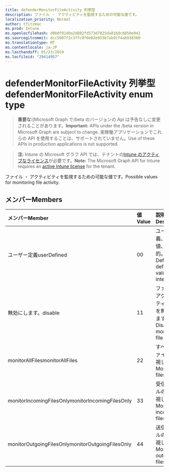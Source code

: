 ```yaml
---
title: defenderMonitorFileActivity 列挙型
description: ファイル ・ アクティビティを監視するための可能な値です。
localization_priority: Normal
author: tfitzmac
ms.prod: Intune
ms.openlocfilehash: d9b0f91d0a2d802fd573d7825da016dc8850e941
ms.sourcegitcommit: dcc5907f2c3ffc0f0e82e953b7ab9cf4ab938360
ms.translationtype: MT
ms.contentlocale: ja-JP
ms.lasthandoff: 01/23/2019
ms.locfileid: "29414957"
---
```

# <a name="defendermonitorfileactivity-enum-type"></a><span data-ttu-id="d0471-103">defenderMonitorFileActivity 列挙型</span><span class="sxs-lookup"><span data-stu-id="d0471-103">defenderMonitorFileActivity enum type</span></span>

> <span data-ttu-id="d0471-104">**重要な:**[Microsoft Graph で/beta のバージョンの Api は予告なしに変更されることがあります。</span><span class="sxs-lookup"><span data-stu-id="d0471-104">**Important:** APIs under the /beta version in Microsoft Graph are subject to change.</span></span> <span data-ttu-id="d0471-105">実稼働アプリケーションでこれらの API を使用することは、サポートされていません。</span><span class="sxs-lookup"><span data-stu-id="d0471-105">Use of these APIs in production applications is not supported.</span></span>

> <span data-ttu-id="d0471-106">**注:** Intune の Microsoft グラフ API では、テナントの[Intune のアクティブなライセンス](https://go.microsoft.com/fwlink/?linkid=839381)が必要です。</span><span class="sxs-lookup"><span data-stu-id="d0471-106">**Note:** The Microsoft Graph API for Intune requires an [active Intune license](https://go.microsoft.com/fwlink/?linkid=839381) for the tenant.</span></span>

<span data-ttu-id="d0471-107">ファイル ・ アクティビティを監視するための可能な値です。</span><span class="sxs-lookup"><span data-stu-id="d0471-107">Possible values for monitoring file activity.</span></span>

## <a name="members"></a><span data-ttu-id="d0471-108">メンバー</span><span class="sxs-lookup"><span data-stu-id="d0471-108">Members</span></span>
|<span data-ttu-id="d0471-109">メンバー</span><span class="sxs-lookup"><span data-stu-id="d0471-109">Member</span></span>|<span data-ttu-id="d0471-110">値</span><span class="sxs-lookup"><span data-stu-id="d0471-110">Value</span></span>|<span data-ttu-id="d0471-111">説明</span><span class="sxs-lookup"><span data-stu-id="d0471-111">Description</span></span>|
|:---|:---|:---|
|<span data-ttu-id="d0471-112">ユーザー定義</span><span class="sxs-lookup"><span data-stu-id="d0471-112">userDefined</span></span>|<span data-ttu-id="d0471-113">0</span><span class="sxs-lookup"><span data-stu-id="d0471-113">0</span></span>|<span data-ttu-id="d0471-114">ユーザー定義、既定値、ない目的。</span><span class="sxs-lookup"><span data-stu-id="d0471-114">User Defined, default value, no intent.</span></span>|
|<span data-ttu-id="d0471-115">無効にします。</span><span class="sxs-lookup"><span data-stu-id="d0471-115">disable</span></span>|<span data-ttu-id="d0471-116">1</span><span class="sxs-lookup"><span data-stu-id="d0471-116">1</span></span>|<span data-ttu-id="d0471-117">ファイル ・ アクティビティの監視を無効にします。</span><span class="sxs-lookup"><span data-stu-id="d0471-117">Disable monitoring file activity.</span></span>|
|<span data-ttu-id="d0471-118">monitorAllFiles</span><span class="sxs-lookup"><span data-stu-id="d0471-118">monitorAllFiles</span></span>|<span data-ttu-id="d0471-119">2</span><span class="sxs-lookup"><span data-stu-id="d0471-119">2</span></span>|<span data-ttu-id="d0471-120">すべてのファイルを監視します。</span><span class="sxs-lookup"><span data-stu-id="d0471-120">Monitor all files.</span></span>|
|<span data-ttu-id="d0471-121">monitorIncomingFilesOnly</span><span class="sxs-lookup"><span data-stu-id="d0471-121">monitorIncomingFilesOnly</span></span>|<span data-ttu-id="d0471-122">3</span><span class="sxs-lookup"><span data-stu-id="d0471-122">3</span></span>| <span data-ttu-id="d0471-123">受信ファイルのみを監視します。</span><span class="sxs-lookup"><span data-stu-id="d0471-123">Monitor incoming files only.</span></span>|
|<span data-ttu-id="d0471-124">monitorOutgoingFilesOnly</span><span class="sxs-lookup"><span data-stu-id="d0471-124">monitorOutgoingFilesOnly</span></span>|<span data-ttu-id="d0471-125">4</span><span class="sxs-lookup"><span data-stu-id="d0471-125">4</span></span>|<span data-ttu-id="d0471-126">送信ファイルのみを監視します。</span><span class="sxs-lookup"><span data-stu-id="d0471-126">Monitor outgoing files only.</span></span>|




